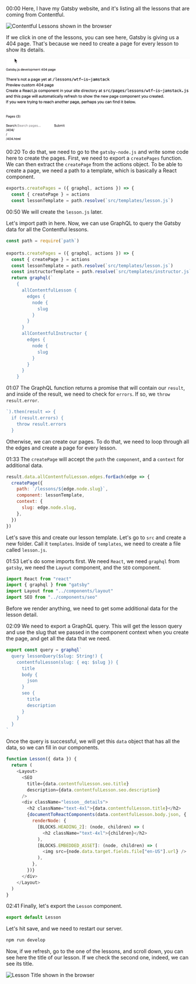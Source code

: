 00:00 Here, I have my Gatsby website, and it's listing all the lessons that are coming from Contentful.

![Contentful Lessons shown in the browser](https://res.cloudinary.com/dg3gyk0gu/image/upload/v1562190183/transcript-images/gatsby-programmatically-create-gatsby-pages-from-contentful-data-contentful-lessons.png)

If we click in one of the lessons, you can see here, Gatsby is giving us a 404 page. That's because we need to create a page for every lesson to show its details.

![gatsby 404 Page shown when lesson is clicked](../images/gatsby-programmatically-create-gatsby-pages-from-contentful-data-404-page.png)

00:20 To do that, we need to go to the `gatsby-node.js` and write some code here to create the pages. First, we need to export a `createPages` function. We can then extract the `createPage` from the actions object. To be able to create a page, we need a path to a template, which is basically a React component.

```js
exports.createPages = ({ graphql, actions }) => {
  const { createPage } = actions
  const lessonTemplate = path.resolve(`src/templates/lesson.js`)
```

00:50 We will create the `lesson.js` later.

Let's import path in here. Now, we can use GraphQL to query the Gatsby data for all the Contentful lessons.

```js
const path = require(`path`)

exports.createPages = ({ graphql, actions }) => {
  const { createPage } = actions
  const lessonTemplate = path.resolve(`src/templates/lesson.js`)
  const instructorTemplate = path.resolve(`src/templates/instructor.js`)
  return graphql(`
    {
      allContentfulLesson {
        edges {
          node {
            slug
          }
        }
      }
      allContentfulInstructor {
        edges {
          node {
            slug
          }
        }
      }
    }
```

01:07 The GraphQL function returns a promise that will contain our `result`, and inside of the result, we need to check for `errors`. If so, we `throw result.error`.

```js
`).then(result => {
  if (result.errors) {
    throw result.errors
  }
```

Otherwise, we can create our pages. To do that, we need to loop through all the edges and create a page for every lesson.

01:33 The `createPage` will accept the `path` the `component`, and a `context` for additional data.

```js
result.data.allContentfulLesson.edges.forEach(edge => {
  createPage({
    path: `/lessons/${edge.node.slug}`,
    component: lessonTemplate,
    context: {
      slug: edge.node.slug,
    },
  })
})
```

Let's save this and create our lesson template. Let's go to `src` and create a new folder. Call it `templates`. Inside of `templates`, we need to create a file called `lesson.js`.

01:53 Let's do some imports first. We need `React`, we need `graphql` from `gatsby`, we need the `Layout` component, and the `SEO` component.

```js
import React from "react"
import { graphql } from "gatsby"
import Layout from "../components/layout"
import SEO from "../components/seo"
```

Before we render anything, we need to get some additional data for the lesson detail.

02:09 We need to export a GraphQL query. This will get the lesson query and use the slug that we passed in the component context when you create the page, and get all the data that we need.

```js
export const query = graphql`
  query lessonQuery($slug: String!) {
    contentfulLesson(slug: { eq: $slug }) {
      title
      body {
        json
      }
      seo {
        title
        description
      }
    }
  }
`
```

Once the query is successful, we will get this `data` object that has all the data, so we can fill in our components.

```js
function Lesson({ data }) {
  return (
    <Layout>
      <SEO
        title={data.contentfulLesson.seo.title}
        description={data.contentfulLesson.seo.description}
      />
      <div className="lesson__details">
        <h2 className="text-4xl">{data.contentfulLesson.title}</h2>
        {documentToReactComponents(data.contentfulLesson.body.json, {
          renderNode: {
            [BLOCKS.HEADING_2]: (node, children) => (
              <h2 className="text-4xl">{children}</h2>
            ),
            [BLOCKS.EMBEDDED_ASSET]: (node, children) => (
              <img src={node.data.target.fields.file["en-US"].url} />
            ),
          },
        })}
      </div>
    </Layout>
  )
}
```

02:41 Finally, let's export the `Lesson` component.

```js
export default Lesson
```

Let's hit save, and we need to restart our server.

```bash
npm run develop
```

Now, if we refresh, go to the one of the lessons, and scroll down, you can see here the title of our lesson. If we check the second one, indeed, we can see its title.

![Lesson Title shown in the browser](https://res.cloudinary.com/dg3gyk0gu/image/upload/v1562190182/transcript-images/gatsby-programmatically-create-gatsby-pages-from-contentful-data-lesson-title.png)
